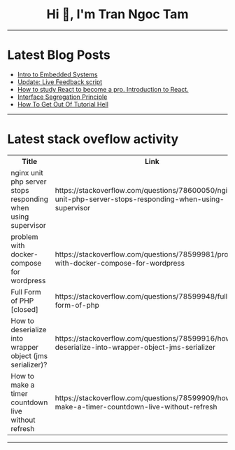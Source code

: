 <h1 align="center">Hi 👋, I'm Tran Ngoc Tam</h1>

---

# Latest Blog Posts 
<!-- BLOG-POST-LIST:START -->
- [Intro to Embedded Systems](https://dev.to/ccwell11/intro-to-embedded-systems-5c7p)
- [Update: Live Feedback script](https://dev.to/juliankominovic/update-live-feedback-script-35oi)
- [How to study React to become a pro. Introduction to React.](https://dev.to/yukionishi1129/how-to-study-react-to-become-a-pro-introduction-to-react-p3l)
- [Interface Segregation Principle](https://dev.to/palanivel_sundararajangu/interface-segregation-principle-2edj)
- [How To Get Out Of Tutorial Hell](https://dev.to/thekarlesi/how-to-get-out-of-tutorial-hell-3mpf)
<!-- BLOG-POST-LIST:END -->

---

# Latest stack oveflow activity
<table>
  <tr><th>Title</th><th>Link</th></tr>
  <!-- STACKOVERFLOW:START --><tr><td>nginx unit php server stops responding when using supervisor</td><td>https://stackoverflow.com/questions/78600050/nginx-unit-php-server-stops-responding-when-using-supervisor</td></tr><tr><td>problem with docker-compose for wordpress</td><td>https://stackoverflow.com/questions/78599981/problem-with-docker-compose-for-wordpress</td></tr><tr><td>Full Form of PHP [closed]</td><td>https://stackoverflow.com/questions/78599948/full-form-of-php</td></tr><tr><td>How to deserialize into wrapper object &lpar;jms serializer&rpar;?</td><td>https://stackoverflow.com/questions/78599916/how-to-deserialize-into-wrapper-object-jms-serializer</td></tr><tr><td>How to make a timer countdown live without refresh</td><td>https://stackoverflow.com/questions/78599909/how-to-make-a-timer-countdown-live-without-refresh</td></tr><!-- STACKOVERFLOW:END -->
</table>

---


